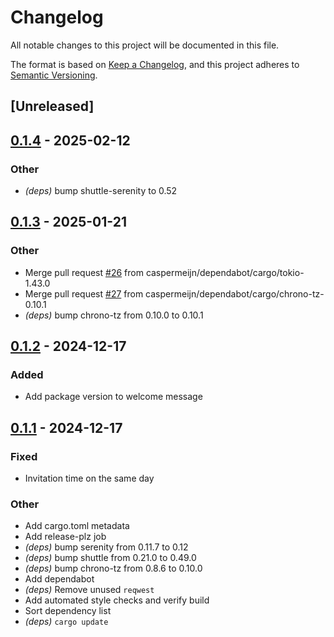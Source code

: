# Changelog

All notable changes to this project will be documented in this file.

The format is based on [Keep a Changelog](https://keepachangelog.com/en/1.0.0/),
and this project adheres to [Semantic Versioning](https://semver.org/spec/v2.0.0.html).

## [Unreleased]

## [0.1.4](https://github.com/caspermeijn/planning-bot/compare/v0.1.3...v0.1.4) - 2025-02-12

### Other

- *(deps)* bump shuttle-serenity to 0.52

## [0.1.3](https://github.com/caspermeijn/planning-bot/compare/v0.1.2...v0.1.3) - 2025-01-21

### Other

- Merge pull request [#26](https://github.com/caspermeijn/planning-bot/pull/26) from caspermeijn/dependabot/cargo/tokio-1.43.0
- Merge pull request [#27](https://github.com/caspermeijn/planning-bot/pull/27) from caspermeijn/dependabot/cargo/chrono-tz-0.10.1
- *(deps)* bump chrono-tz from 0.10.0 to 0.10.1

## [0.1.2](https://github.com/caspermeijn/planning-bot/compare/v0.1.1...v0.1.2) - 2024-12-17

### Added

- Add package version to welcome message

## [0.1.1](https://github.com/caspermeijn/planning-bot/compare/v0.1.0...v0.1.1) - 2024-12-17

### Fixed

- Invitation time on the same day

### Other

- Add cargo.toml metadata
- Add release-plz job
- *(deps)* bump serenity from 0.11.7 to 0.12
- *(deps)* bump shuttle from 0.21.0 to 0.49.0
- *(deps)* bump chrono-tz from 0.8.6 to 0.10.0
- Add dependabot
- *(deps)* Remove unused `reqwest`
- Add automated style checks and verify build
- Sort dependency list
- *(deps)* `cargo update`
